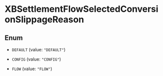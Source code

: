 

# XBSettlementFlowSelectedConversionSlippageReason

## Enum


* `DEFAULT` (value: `"DEFAULT"`)

* `CONFIG` (value: `"CONFIG"`)

* `FLOW` (value: `"FLOW"`)



